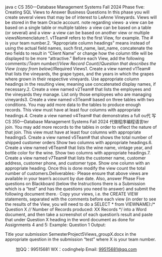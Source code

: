 java c
CS 350—Database Management Systems
Fall 2024
Phase five: Creating SQL Views to Answer Business Questions
In this phase you will create several views that may be of interest to LeAnne Vineyards. Views will be stored in the team   Oracle account.
note regarding views·   a view can be based on a single table or multiple tables·   a view can be based on a table (or several) and a view·   a view can be based on another view or multiple viewsNomenclature:1.   v1Team#   refers to the first View, for example. The # is your team number.2.   “Appropriate column headings” means instead of using the actual field names, such first_name, last_name, concatenate the two fields to result in “Client Name” or change how the column title will be displayed to be more “attractive.”
Before each View, add the following comments:/*Team number*//*View Record Count*//*Question that describes the View (copy from below)*/Required Views1.   Create a view named v1Team#   that lists the vineyards, the grape types, and the years in which the grapes where grown in their respective vineyards. Use appropriate column headings in the resulting view, meaning use concatenated display names, if necessary.2.   Create a view named v2Team#   that lists the employees and the vineyards they manage. List only those employees who are managing vineyards3.   Create a view named v3Team#   based on three tables with two conditions. You may add more data to the tables to produce enough records. This view must have at least four columns with appropriate headings.4.      Create a view named v4Team#   that demonstrates a full ou代 写CS 350—Database Management Systems Fall 2024
代做程序编程语言ter join. You may add more records to the tables in order to reflect the nature of that join. This view must have at least four columns with appropriate headings5.   Create a view named v5Team#   that shows the total number of shipped customer orders Show two columns with appropriate headings.6.   Create a view named v6Team#   that lists the wine name, vintage year, and bottle color for the wine. Show two columns with appropriate headings.7.   Create a view named v7Team#   that lists the customer name, customer address, customer phone, and customer type. Show one column with an appropriate heading. Once this is done modify the view count the total number of customers.Deliverables:·   Please ensure that above views are available in your team’s account by due date. Also, answer Phase Five questions on Blackboard (below the Instructions there is a Submission which is a “test” and has the questions you need to answer) and submit the following document there.·   Copy your views, i.e. the CREATE VIEW statements, separated with the comments before each view (in order to see the results of the View, you will need to do a SELECT * from VIEWNAME):/* Question X *//* Number of Records produced: XX Records */
into a Word document, and then take a screenshot of each question’s result and paste that under Question X heading in the word document as done for Assignments 4 and 5:
Example:    Question 1 Output:
   
Title your submission SemesterProject5Views_groupX.docx in the appropriate question in the submission “test” where X   is your team number.   

         
加QQ：99515681  WX：codinghelp  Email: 99515681@qq.com
